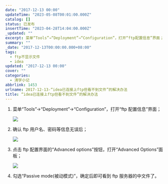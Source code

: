 ```yaml
---
date: "2017-12-13 00:00"
updateTime: "2023-05-08T00:01:00.000Z"
catalog: []
status: 已发布
insertTime: "2023-04-28T14:04:00.000Z"
_updated: ""
excerpt: 菜单“Tools”→“Deployment”→“Configuration”，打开“ftp配置信息”界面；
summary: ""
_date: "2017-12-13T00:00:00.000+08:00"
tags:
  - ftp不显示文件
  - idea
updated: "2017-12-13 00:00"
cover: ""
categories:
  - 清学小记
abbrlink: 1453
urlname: 2017-12-13-“idea已连接上ftp但看不到文件”的解决办法
title: “idea已连接上ftp但看不到文件”的解决办法
---
```


1. 菜单“Tools”→“Deployment”→“Configuration”，打开“ftp 配置信息”界面；

   ![](http://image.bmqy.net/uploads/2017/12/20171213133523.png)

2. 确认 ftp 用户名、密码等信息无误后；

   ![](http://image.bmqy.net/uploads/2017/12/20171213133413.png)

3. 点击 ftp 配置界面的“Advanced options”按钮，打开“Advanced Options”面板；

   ![](http://image.bmqy.net/uploads/2017/12/20171213133442.png)

4. 勾选“Passive mode(被动模式)”，确定后即可看到 ftp 服务器的中文件了。
